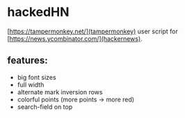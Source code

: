 # hackedHN

[https://tampermonkey.net/](tampermonkey) user script for [https://news.ycombinator.com/](hackernews).

## features:

- big font sizes
- full width
- alternate mark inversion rows
- colorful points (more points -> more red)
- search-field on top
